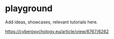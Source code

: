 # playground

Add ideas, showcases, relevant tutorials here.

https://cyberpsychology.eu/article/view/6767/6262
